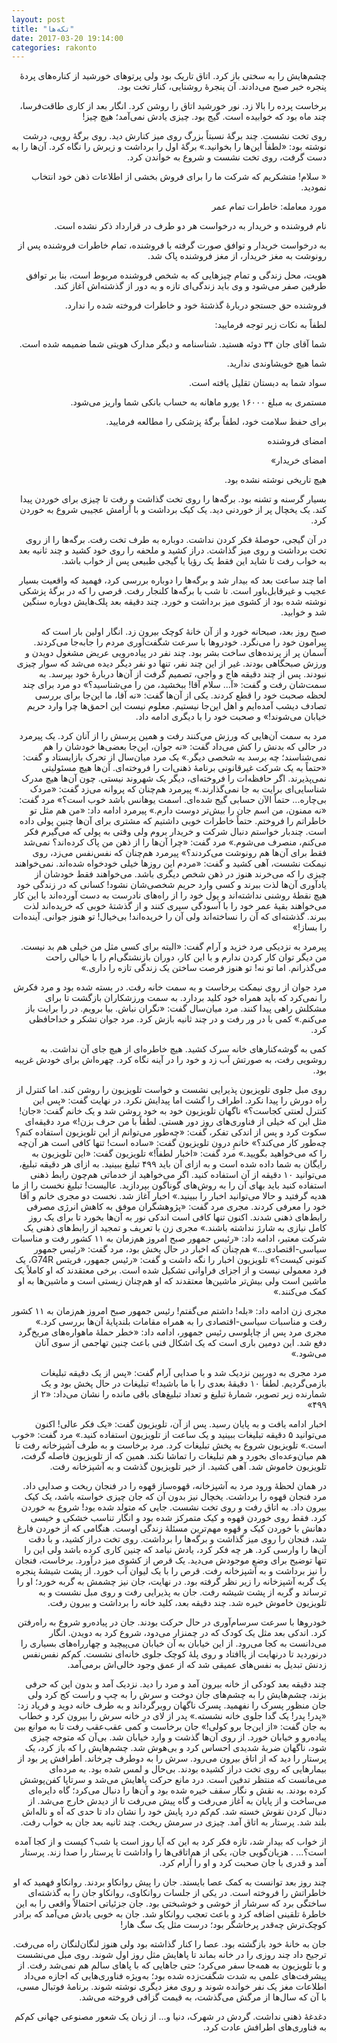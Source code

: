 ```yaml
---
layout: post
title: "تکه‌ها"
date: 2017-03-20 19:14:00 
categories: rakonto
---
```


<style>
p{
  direction: rtl;
}
</style>

چشم‌هایش را به سختی باز کرد. اتاق تاریک بود ولی پرتوهای خورشید از کناره‌های پردهٔ پنجره خبر صبح می‌دادند. آن پنجرهٔ روشنایی، کنار تخت بود.

برخاست پرده را بالا زد. نور خورشید اتاق را روشن کرد.
انگار بعد از کاری طاقت‌فرسا، چند ماه بود که خوابیده است. گیج بود. چیزی یادش نمی‌آمد؛ هیچ چیز!

روی تخت نشست. چند برگهٔ نسبتاً بزرگ روی میز کنارش دید. روی برگهٔ رویی، درشت نوشته بود: «لطفاً این‌ها را بخوانید.» برگهٔ اول را برداشت و زیرش را نگاه کرد. آن‌ها را به دست گرفت، روی تخت نشست و شروع به خواندن کرد.

« سلام! متشکریم که شرکت ما را برای فروش بخشی از اطلاعات ذهن خود انتخاب نمودید.

مورد معامله: خاطرات تمام عمر

نام فروشنده و خریدار به درخواست هر دو طرف در قرارداد ذکر نشده است.

به درخواست خریدار و توافق صورت گرفته با فروشنده، تمام خاطرات فروشنده پس از رونوشت به مغز خریدار، از مغز فروشنده پاک شد.

هویت، محل زندگی و تمام چیزهایی که به شخص فروشنده مربوط است، بنا بر توافق طرفین صفر می‌شود و وی باید زندگی‌ای تازه و به دور از گذشته‌اش آغاز کند.

فروشنده حق جستجو دربارهٔ گذشتهٔ خود و خاطرات فروخته شده را ندارد.

لطفاً به نکات زیر توجه فرمایید:

شما آقای جان ۳۴ دوئه هستید. شناسنامه و دیگر مدارک هویتی شما ضمیمه شده است.

شما هیچ خویشاوندی ندارید.

سواد شما به دبستان تقلیل یافته است.

مستمری به مبلغ ۱۶۰۰۰ یورو ماهانه به حساب بانکی شما واریز می‌شود.

برای حفظ سلامت خود، لطفاً برگهٔ پزشکی را مطالعه فرمایید.

امضای فروشنده

امضای خریدار»

هیچ تاریخی نوشته نشده بود.

بسیار گرسنه و تشنه بود. برگه‌ها را روی تخت گذاشت و رفت تا چیزی برای خوردن پیدا کند. یک یخچال پر از خوردنی دید. یک کیک برداشت و با آرامش عجیبی شروع به خوردن کرد.

در آن گیجی، حوصلهٔ فکر کردن نداشت. دوباره به طرف تخت رفت. برگه‌ها را از روی تخت برداشت و روی میز گذاشت. دراز کشید و ملحفه را روی خود کشید و چند ثانیه بعد به خواب رفت تا شاید این فقط یک رؤیا یا گیجی طبیعی پس از خواب باشد.

اما چند ساعت بعد که بیدار شد و برگه‌ها را دوباره بررسی کرد، فهمید که واقعیت بسیار عجیب و غیرقابل‌باور است. تا شب با برگه‌ها کلنجار رفت. قرصی را که در برگهٔ پزشکی نوشته شده بود از کشوی میز برداشت و خورد. چند دقیقه بعد پلک‌هایش دوباره سنگین شد و خوابید.

صبح روز بعد، صبحانه خورد و از آن خانهٔ کوچک بیرون زد. انگار اولین بار است که پیرامون خود را می‌نگرد. خودروها با سرعت شگفت‌آوری مردم را جابه‌جا می‌کردند. آسمان پر از پرنده‌های ساخت بشر بود. چند نفر در پیاده‌رویی عریض مشغول دویدن و ورزش صبحگاهی بودند. غیر از این چند نفر، تنها دو نفر دیگر دیده می‌شد که سوار چیزی نبودند. پس از چند دقیقه هاج و واجی، تصمیم گرفت از آن‌ها دربارهٔ خود بپرسد. به سمت‌شان رفت و گفت: «آ... سلام آقا! ببخشید، من را می‌شناسید؟» دو مرد برای چند لحظه صحبت خود را قطع کردند. یکی از آن‌ها گفت: «نه آقا، ما این‌جا برای بررسی تصادف دیشب آمده‌ایم و اهل این‌جا نیستیم. معلوم نیست این احمق‌ها چرا وارد حریم خیابان می‌شوند!» و صحبت خود را با دیگری ادامه داد.

مرد به سمت آن‌هایی که ورزش می‌کنند رفت و همین پرسش را از آنان کرد. یک پیرمرد در حالی که بدنش را کش می‌داد گفت: «نه جوان، این‌جا بعضی‌ها خودشان را هم نمی‌شناسند؛ چه برسد به شخصی دیگر.» یک مرد میان‌سال از تحرک بازایستاد و گفت: «حتماً به یک شرکت غیرقانونی برنامهٔ ذهنی‌ات را فروخته‌ای. آن‌ها هیچ مسئولیتی نمی‌پذیرند. اگر حافظه‌ات را فروخته‌ای، دیگر یک شهروند نیستی. چون آن‌ها هیچ مدرک شناسایی‌ای برایت به جا نمی‌گذارند.» پیرمرد هم‌چنان که پروانه می‌زد گفت: «مردک بی‌چاره... حتماً الآن حسابی گیج شده‌ای. اسمت یوهانس باشد خوب است؟» مرد گفت: «نه ممنون، من اسم جان را بیش‌تر دوست دارم.» پیرمرد ادامه داد: «من هم مثل تو خاطراتم را فروختم. حتماً خاطرات خوبی داشتیم که مشتری برای آن‌ها چنین پولی داده است. چندبار خواستم دنبال شرکت و خریدار بروم ولی وقتی به پولی که می‌گیرم فکر می‌کنم، منصرف می‌شوم.» مرد گفت: «چرا آن‌ها را از ذهن من پاک کرده‌اند؟ نمی‌شد فقط برای آن‌ها هم رونوشت می‌کردند؟» پیرمرد هم‌چنان که نفس‌نفس می‌زد، روی نیمکت نشست، آهی کشید و گفت: «مردم این روزها خیلی خودخواه شده‌اند. نمی‌خواهند چیزی را که می‌خرند هنوز در ذهن شخص دیگری باشد. می‌خواهند فقط خودشان از یادآوری آن‌ها لذت ببرند و کسی وارد حریم شخصی‌شان نشود! کسانی که در زندگی خود هیچ نقطهٔ روشنی نداشته‌اند و پول خود را از راه‌های نادرست به دست آورده‌اند با این کار می‌خواهند بقیهٔ عمر خود را با آسودگی سپری کنند و از گذشتهٔ خوبی که خریده‌اند لذت ببرند. گذشته‌ای که آن را نساخته‌اند ولی آن را خریده‌اند! بی‌خیال! تو هنوز جوانی. آینده‌ات را بساز!»

پیرمرد به نزدیکی مرد خزید و آرام گفت: «البته برای کسی مثل من خیلی هم بد نیست. من دیگر توان کار کردن ندارم و با این کار، دوران بازنشتگی‌ام را با خیالی راحت می‌گذرانم. اما تو نه! تو هنوز فرصت ساختن یک زندگی تازه را داری.»

مرد جوان از روی نیمکت برخاست و به سمت خانه رفت. در بسته شده بود و مرد فکرش را نمی‌کرد که باید همراه خود کلید بردارد. به سمت ورزشکاران بازگشت تا برای مشکلش راهی پیدا کنند. مرد میان‌سال گفت: «نگران نباش. بیا برویم. در را برایت باز می‌کنم.» کمی با در ور رفت و در چند ثانیه بازش کرد. مرد جوان تشکر و خداحافظی کرد.

کمی به گوشه‌کنارهای خانه سرک کشید. هیچ خاطره‌ای از هیچ جای آن نداشت. به روشویی رفت، به صورتش آب زد و خود را در آینه نگاه کرد. چهره‌اش برای خودش غریبه بود.

روی مبل جلوی تلویزیون پذیرایی نشست و خواست تلویزیون را روشن کند. اما کنترل از راه دورش را پیدا نکرد. اطراف را گشت اما پیدایش نکرد. در نهایت گفت: «پس این کنترل لعنتی کجاست؟» ناگهان تلویزیون خود به خود روشن شد و یک خانم گفت: «جان! مثل این که خیلی از فناوری‌های روز دور هستی. لطفاً با من حرف بزن!» مرد دقیقه‌ای سکوت کرد و پس از اندکی تفکر، گفت: «چه‌طور می‌توانم از این تلویزیون استفاده کنم؟ چه‌طور کار می‌کند؟» خانمِ درون تلویزیون گفت: «ساده است! تنها کافی است هر آن‌چه را که می‌خواهید بگویید.» مرد گفت: «اخبار لطفاً!» تلویزیون گفت: «این تلویزیون به رایگان به شما داده شده است و به ازای آن باید ۴۹۹ تبلیغ ببینید. به ازای هر دقیقه تبلیغ، می‌توانید ۱۰ دقیقه از آن استفاده کنید. اگر می‌خواهید از خدماتی هم‌چون رابط ذهنی استفاده کنید باید بهای آن را به روش‌های گوناگون بپردازید. عالیست! تبلیغ نخست را از ما هدیه گرفتید و حالا می‌توانید اخبار را ببینید.» اخبار آغاز شد. نخست دو مجری خانم و آقا خود را معرفی کردند. مجری مرد گفت: «پژوهشگران موفق به کاهش انرژی مصرفی رابط‌های ذهنی شدند. اکنون تنها کافی است اندکی نور به آن‌ها بخورد تا برای یک روز کامل نیازی به شارژ نداشته باشند.» مجری زن با تعریف و تمجید از رابط‌های ذهنی یک شرکت معتبر، ادامه داد: «رئیس جمهور صبح امروز هم‌زمان به ۱۱ کشور رفت و مناسبات سیاسی-اقتصادی...»
هم‌چنان که اخبار در حال پخش بود، مرد گفت: «رئیس جمهور کنونی کیست؟» تلویزیون اخبار را نگه داشت و گفت: «رئیس جمهور، فریتس G74R، یک فرد معمولی نیست و از اجزای فراوانی تشکیل شده است. برخی معتقدند که او کاملاً یک ماشین است ولی بیش‌تر ماشین‌ها معتقدند که او هم‌چنان زیستی است و ماشین‌ها به او کمک می‌کنند.»

مجری زن ادامه داد: «بله! داشتم می‌گفتم! رئیس جمهور صبح امروز هم‌زمان به ۱۱ کشور رفت و مناسبات سیاسی-اقتصادی را به همراه مقامات بلندپایهٔ آن‌ها بررسی کرد.» مجری مرد پس از چاپلوسی رئیس جمهور، ادامه داد: «خطر حملهٔ ماهواره‌های مریخ‌گرد دفع شد. این دومین باری است که یک اشکال فنی باعث چنین تهاجمی از سوی آنان می‌شود.»

مرد مجری به دوربین نزدیک شد و با صدایی آرام گفت: «پس از یک دقیقه تبلیغات بازمی‌گردیم. لطفاً ۱۰ دقیقهٔ بعدی را با ما باشید!»
تبلیغات در حال پخش بود و یک شمارنده زیر تصویر، شمارهٔ تبلیغ و تعداد تبلیغ‌های باقی مانده را نشان می‌داد: «۲ از ۴۹۹»

اخبار ادامه یافت و به پایان رسید. پس از آن، تلویزیون گفت: «یک فکر عالی! اکنون می‌توانید ۵ دقیقه تبلیغات ببینید و یک ساعت از تلویزیون استفاده کنید.» مرد گفت: «خوب است.» تلویزیون شروع به پخش تبلیغات کرد. مرد برخاست و به طرف آشپزخانه رفت تا هم میان‌وعده‌ای بخورد و هم تبلیغات را تماشا نکند. همین که از تلویزیون فاصله گرفت، تلویزیون خاموش شد. آهی کشید. از خیر تلویزیون گذشت و به آشپزخانه رفت.

در همان لحظهٔ ورود مرد به آشپزخانه، قهوه‌ساز قهوه را در فنجان ریخت و صدایی داد. مرد فنجان قهوه را برداشت. یخچال نیز بدون آن که جان چیزی خواسته باشد، یک کیک بیرون داد. به اتاق رفت و روی تخت نشست. جایی که متولد شده بود! شروع به خوردن کرد. فقط روی خوردن قهوه و کیک متمرکز شده بود و انگار تناسب خشکی و خیسی دهانش با خوردن کیک و قهوه مهم‌ترین مسئلهٔ زندگی اوست. هنگامی که از خوردن فارغ شد، فنجان را روی میز گذاشت و برگه‌ها را برداشت. روی تخت دراز کشید، و با دقت آن‌ها را وارسی کرد. هر چه فکر کرد، یادش نیامد که چنین کاری کرده باشد ولی این را تنها توضیح برای وضع موجودش می‌دید. یک قرص از کشوی میز درآورد. برخاست، فنجان را نیز برداشت و به آشپزخانه رفت. قرص را با یک لیوان آب خورد. از پشت شیشهٔ پنجره یک گربه آشپزخانه را زیر نظر گرفته بود. در نهایت، جان نیز چشمش به گربه خورد؛ او را ترساند و گربه از پشت شیشه رفت. جان به پذیرایی رفت و روی مبل نشست و به تلویزیون خاموش خیره شد. چند دقیقه بعد، کلید خانه را برداشت و بیرون رفت.

خودروها با سرعت سرسام‌آوری در حال حرکت بودند. جان در پیاده‌رو شروع به راه‌رفتن کرد. اندکی بعد مثل یک کودک که در چمنزار می‌دود، شروع کرد به دویدن. انگار می‌دانست به کجا می‌رود. از این خیابان به آن خیابان می‌پیچید و چهارراه‌های بسیاری را درنوردید تا درنهایت از پاافتاد و روی پلهٔ کوچک جلوی خانه‌ای نشست. کم‌کم نفس‌نفس زدنش تبدیل به نفس‌های عمیقی شد که از عمق وجود خالی‌اش برمی‌آمد.

چند دقیقه بعد کودکی از خانه بیرون آمد و مرد را دید. نزدیک آمد و بدون این که حرفی بزند، چشم‌هایش را به چشم‌های جان دوخت و سرش را به چپ و راست کج کرد ولی جان منظور پسرک را نفهمید. پسرک ناگهان روبرگرداند و به طرف خانه دوید و فریاد زد: «پدر! پدر! یک گدا جلوی خانه نشسته.» پدر از لای درِ خانه سرش را بیرون کرد و خطاب به جان گفت: «از این‌جا برو کولی!»
جان برخاست و کمی عقب‌عقب رفت تا به موانع بین پیاده‌رو و خیابان خورد. از روی آن‌ها گذشت و وارد خیابان شد. بی‌آن که متوجه چیزی شود، ناگهان ضربهٔ شدیدی احساس کرد و بی‌هوش شد.
چشم‌هایش را که باز کرد، یک پرستار را دید که از اتاق بیرون می‌رود. سرش را به دوطرف چرخاند. اطرافش پر بود از بیمارهایی که روی تخت دراز کشیده بودند. بی‌حال و لمس شده بود. به مرده‌ای می‌مانست که منتظر تدفین است. درد مانع حرکت پاهایش می‌شد و سرتاپا کفن‌پوشش کرده بودند. به نقش و نگار سقف خیره شده بود و آن‌ها را دنبال می‌کرد؛ گاه دایره‌ای می‌ساخت و از پایان به آغاز می‌رفت و گاه پیش می‌رفت تا از دیدش خارج می‌شد. از دنبال کردن نقوش خسته شد. کم‌کم درد پایش خود را نشان داد تا حدی که آه و ناله‌اش بلند شد. پرستار به اتاق آمد. چیزی در سرمش ریخت. چند ثانیه بعد جان به خواب رفت.

از خواب که بیدار شد، تازه فکر کرد به این که آیا روز است یا شب؟ کیست و از کجا آمده است؟... . هزیان‌گویی جان، یکی از هم‌اتاقی‌ها را واداشت تا پرستار را صدا زند. پرستار آمد و قدری با جان صحبت کرد و او را آرام کرد.

چند روز بعد توانست به کمک عصا بایستد. جان را پیش روانکاو بردند. روانکاو فهمید که او خاطراتش را فروخته است. در یکی از جلسات روانکاوی، روانکاو جان را به گذشته‌ای ساختگی برد که سرشار از خوشی و خوشبختی بود. جان جزئیاتی احتمالاً واقعی را به این خاطرهٔ تلقینی اضافه کرد و باعث تعجب روانکاو شد. جان به خوبی یادش می‌آمد که برادر کوچک‌ترش چه‌قدر پرخاشگر بود؛ درست مثل یک سگ هار!

جان به خانهٔ خود بازگشته بود. عصا را کنار گذاشته بود ولی هنوز لنگان‌لنگان‌ راه می‌رفت. ترجیح داد چند روزی را در خانه بماند تا پاهایش مثل روز اول شوند. روی مبل می‌نشست و با تلویزیون به همه‌جا سفر می‌کرد؛ حتی جاهایی که با پاهای سالم هم نمی‌شد رفت.
از پیشرفت‌های علمی به شدت شگفت‌زده شده بود؛ به‌ویژه فناوری‌هایی که اجازه می‌داد اطلاعات مغز یک نفر خوانده شوند و روی مغز دیگری نوشته شوند. برنامهٔ فوتبال مسی، با آن که سال‌ها از مرگش می‌گذشت، به قیمت گزافی فروخته می‌شد.


دغدغهٔ ذهنی نداشت.
گردش در شهرک، دنیا و...
از زبان یک شعور مصنوعی جهانی
کم‌کم به فناوری‌های اطرافش عادت کرد.
